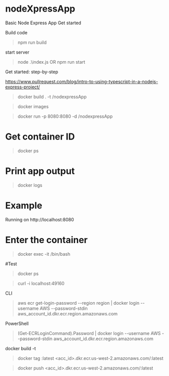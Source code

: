# nodeXpressApp
Basic Node Express App Get started

Build code
>npm run build

start server 
> node .\index.js 
    OR 
>npm run start


Get started: step-by-step

https://www.pullrequest.com/blog/intro-to-using-typescript-in-a-nodejs-express-project/


>docker build . -t <your username>/nodexpressApp

>docker images

>docker run -p 8080:8080 -d <your username>/nodexpressApp

# Get container ID
> docker ps

# Print app output
> docker logs <container id>

# Example
Running on http://localhost:8080


# Enter the container
> docker exec -it <container id> /bin/bash


#Test
> docker ps


> curl -i localhost:49160

CLI
>aws ecr get-login-password --region region | docker login --username AWS --password-stdin aws_account_id.dkr.ecr.region.amazonaws.com

PowerShell
>(Get-ECRLoginCommand).Password | docker login --username AWS --password-stdin aws_account_id.dkr.ecr.region.amazonaws.com

docker build -t <repo> 

>docker tag <image>:latest <acc_id>.dkr.ecr.us-west-2.amazonaws.com/<image>:latest

>docker push <acc_id>.dkr.ecr.us-west-2.amazonaws.com/<img>:latest